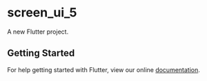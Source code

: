 # screen_ui_5

A new Flutter project.

## Getting Started

For help getting started with Flutter, view our online
[documentation](https://flutter.io/).
